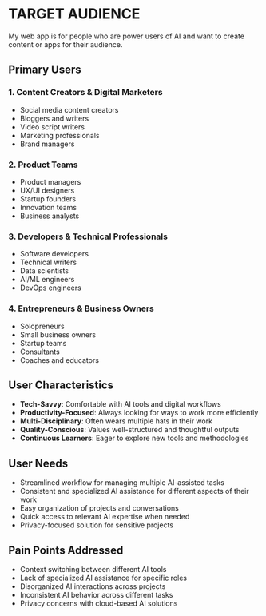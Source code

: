 # TARGET AUDIENCE
My web app is for people who are power users of AI and want to create content or apps for their audience.

## Primary Users

### 1. Content Creators & Digital Marketers
- Social media content creators
- Bloggers and writers
- Video script writers
- Marketing professionals
- Brand managers

### 2. Product Teams
- Product managers
- UX/UI designers
- Startup founders
- Innovation teams
- Business analysts

### 3. Developers & Technical Professionals
- Software developers
- Technical writers
- Data scientists
- AI/ML engineers
- DevOps engineers

### 4. Entrepreneurs & Business Owners
- Solopreneurs
- Small business owners
- Startup teams
- Consultants
- Coaches and educators

## User Characteristics
- **Tech-Savvy**: Comfortable with AI tools and digital workflows
- **Productivity-Focused**: Always looking for ways to work more efficiently
- **Multi-Disciplinary**: Often wears multiple hats in their work
- **Quality-Conscious**: Values well-structured and thoughtful outputs
- **Continuous Learners**: Eager to explore new tools and methodologies

## User Needs
- Streamlined workflow for managing multiple AI-assisted tasks
- Consistent and specialized AI assistance for different aspects of their work
- Easy organization of projects and conversations
- Quick access to relevant AI expertise when needed
- Privacy-focused solution for sensitive projects

## Pain Points Addressed
- Context switching between different AI tools
- Lack of specialized AI assistance for specific roles
- Disorganized AI interactions across projects
- Inconsistent AI behavior across different tasks
- Privacy concerns with cloud-based AI solutions